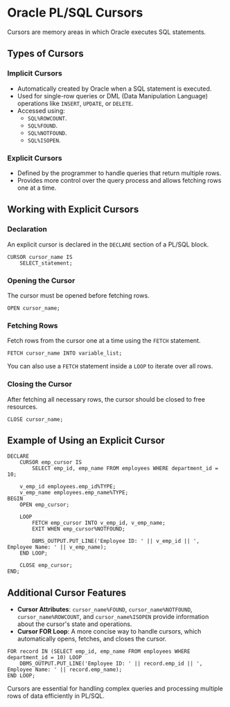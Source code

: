 # Oracle PL/SQL Cursors

Cursors are memory areas in which Oracle executes SQL statements.

## Types of Cursors

### Implicit Cursors

- Automatically created by Oracle when a SQL statement is executed.
- Used for single-row queries or DML (Data Manipulation Language) operations like `INSERT`, `UPDATE`, or `DELETE`.
- Accessed using:
  - `SQL%ROWCOUNT`.
  - `SQL%FOUND`.
  - `SQL%NOTFOUND`.
  - `SQL%ISOPEN`.

### Explicit Cursors

- Defined by the programmer to handle queries that return multiple rows.
- Provides more control over the query process and allows fetching rows one at a time.

## Working with Explicit Cursors

### Declaration

An explicit cursor is declared in the `DECLARE` section of a PL/SQL block.

```plsql
CURSOR cursor_name IS
    SELECT_statement;
```

### Opening the Cursor

The cursor must be opened before fetching rows.

```plsql
OPEN cursor_name;
```

### Fetching Rows

Fetch rows from the cursor one at a time using the `FETCH` statement.

```plsql
FETCH cursor_name INTO variable_list;
```

You can also use a `FETCH` statement inside a `LOOP` to iterate over all rows.

### Closing the Cursor

After fetching all necessary rows, the cursor should be closed to free resources.

```plsql
CLOSE cursor_name;
```

## Example of Using an Explicit Cursor

```plsql
DECLARE
    CURSOR emp_cursor IS
        SELECT emp_id, emp_name FROM employees WHERE department_id = 10;
    
    v_emp_id employees.emp_id%TYPE;
    v_emp_name employees.emp_name%TYPE;
BEGIN
    OPEN emp_cursor;
    
    LOOP
        FETCH emp_cursor INTO v_emp_id, v_emp_name;
        EXIT WHEN emp_cursor%NOTFOUND;
        
        DBMS_OUTPUT.PUT_LINE('Employee ID: ' || v_emp_id || ', Employee Name: ' || v_emp_name);
    END LOOP;
    
    CLOSE emp_cursor;
END;
```

## Additional Cursor Features

- **Cursor Attributes**: `cursor_name%FOUND`, `cursor_name%NOTFOUND`, `cursor_name%ROWCOUNT`, and `cursor_name%ISOPEN` provide information about the cursor's state and operations.
- **Cursor FOR Loop**: A more concise way to handle cursors, which automatically opens, fetches, and closes the cursor.

```plsql
FOR record IN (SELECT emp_id, emp_name FROM employees WHERE department_id = 10) LOOP
    DBMS_OUTPUT.PUT_LINE('Employee ID: ' || record.emp_id || ', Employee Name: ' || record.emp_name);
END LOOP;
```

Cursors are essential for handling complex queries and processing multiple rows of data efficiently in PL/SQL.

